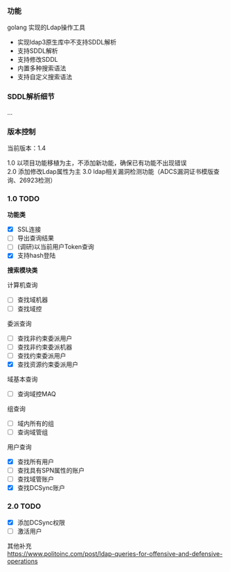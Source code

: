 ### 功能

golang 实现的Ldap操作工具

- 实现ldap3原生库中不支持SDDL解析
- 支持SDDL解析
- 支持修改SDDL
- 内置多种搜索语法
- 支持自定义搜索语法

### SDDL解析细节

...

### 版本控制
当前版本：1.4

1.0 以项目功能移植为主，不添加新功能，确保已有功能不出现错误  
2.0 添加修改Ldap属性为主
3.0 ldap相关漏洞检测功能（ADCS漏洞证书模版查询、26923检测）

### 1.0 TODO

**功能类**  
- [x] SSL连接  
- [ ] 导出查询结果  
- [ ] (调研)以当前用户Token查询
- [x] 支持hash登陆

**搜索模块类**  

计算机查询
- [ ] 查找域机器  
- [ ] 查找域控  

委派查询
- [ ] 查找非约束委派用户    
- [ ] 查找非约束委派机器  
- [ ] 查找约束委派用户  
- [x] 查找资源约束委派用户  

域基本查询
- [ ] 查询域控MAQ  

组查询
- [ ] 域内所有的组  
- [ ] 查询域管组  

用户查询
- [x] 查找所有用户  
- [ ] 查找具有SPN属性的账户  
- [ ] 查找域管账户  
- [x] 查找DCSync账户

### 2.0 TODO

- [x] 添加DCSync权限
- [ ] 激活用户

其他补充  
https://www.politoinc.com/post/ldap-queries-for-offensive-and-defensive-operations
